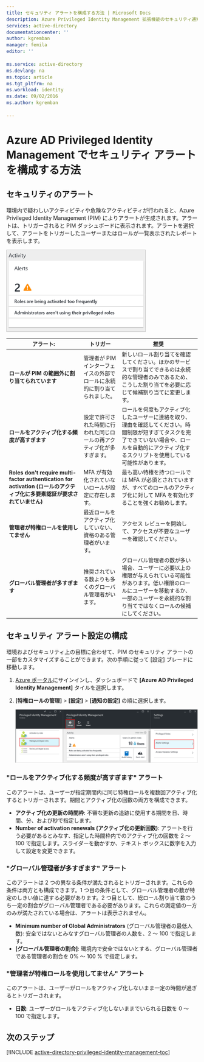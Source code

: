 ```yaml
---
title: セキュリティ アラートを構成する方法 | Microsoft Docs
description: Azure Privileged Identity Management 拡張機能のセキュリティ通知の構成方法を説明します。
services: active-directory
documentationcenter: ''
author: kgremban
manager: femila
editor: ''

ms.service: active-directory
ms.devlang: na
ms.topic: article
ms.tgt_pltfrm: na
ms.workload: identity
ms.date: 09/02/2016
ms.author: kgremban

---
```

# Azure AD Privileged Identity Management でセキュリティ アラートを構成する方法
## セキュリティのアラート
環境内で疑わしいアクティビティや危険なアクティビティが行われると、Azure Privileged Identity Management (PIM) によりアラートが生成されます。アラートは、トリガーされると PIM ダッシュボードに表示されます。アラートを選択して、アラートをトリガーしたユーザーまたはロールが一覧表示されたレポートを表示します。

![PIM ダッシュボードのセキュリティ アラート - スクリーンショット][1]

| アラート: | トリガー | 推奨 |
| --- | --- | --- |
| **ロールが PIM の範囲外に割り当てられています** |管理者が PIM インターフェイスの外部でロールに永続的に割り当てられました。 |新しいロール割り当てを確認してください。ほかのサービスで割り当てできるのは永続的な管理者のみであるため、こうした割り当てを必要に応じて候補割り当てに変更します。 |
| **ロールをアクティブ化する頻度が高すぎます** |設定で許可された時間に行われた同じロールの再アクティブ化が多すぎます。 |ロールを何度もアクティブ化したユーザーに連絡を取り、理由を確認してください。時間制限が短すぎてタスクを完了できていない場合や、ロールを自動的にアクティブ化するスクリプトを使用している可能性があります。 |
| **Roles don't require multi-factor authentication for activation (ロールのアクティブ化に多要素認証が要求されていません)** |MFA が有効化されていないロールが設定に存在します。 |最も高い特権を持つロールでは MFA が必須とされていますが、すべてのロールのアクティブ化に対して MFA を有効化することを強くお勧めします。 |
| **管理者が特権ロールを使用してません** |最近ロールをアクティブ化していない、資格のある管理者がいます。 |アクセス レビューを開始して、アクセスが不要なユーザーを確認してください。 |
| **グローバル管理者が多すぎます** |推奨されている数よりも多くのグローバル管理者がいます。 |グローバル管理者の数が多い場合、ユーザーに必要以上の権限が与えられている可能性があります。低い権限のロールにユーザーを移動するか、一部のユーザーを永続的な割り当てではなくロールの候補にしてください。 |

## セキュリティ アラート設定の構成
環境およびセキュリティ上の目標に合わせて、PIM のセキュリティ アラートの一部をカスタマイズすることができます。次の手順に従って [設定] ブレードに移動します。

1. [Azure ポータル](https://portal.azure.com/)にサインインし、ダッシュボードで **[Azure AD Privileged Identity Management]** タイルを選択します。
2. **[特権ロールの管理]** > **[設定]** > **[通知の設定]** の順に選択します。
   
    ![セキュリティ アラートの設定への移動][2]

### "ロールをアクティブ化する頻度が高すぎます" アラート
このアラートは、ユーザーが指定期間内に同じ特権ロールを複数回アクティブ化するとトリガーされます。期間とアクティブ化の回数の両方を構成できます。

* **アクティブ化の更新の時間枠**: 不審な更新の追跡に使用する期間を日、時間、分、および秒で指定します。
* **Number of activation renewals (アクティブ化の更新回数)**: アラートを行う必要があるとみなす、指定した時間枠内でのアクティブ化の回数を 2 ～ 100 で指定します。スライダーを動かすか、テキスト ボックスに数字を入力して設定を変更できます。

### "グローバル管理者が多すぎます" アラート
このアラートは 2 つの異なる条件が満たされるとトリガーされます。これらの条件は両方とも構成できます。1 つ目の条件として、グローバル管理者の数が特定のしきい値に達する必要があります。2 つ目として、総ロール割り当て数のうち一定の割合がグローバル管理者である必要があります。これらの測定値の一方のみが満たされている場合は、アラートは表示されません。

* **Minimum number of Global Administrators** (グローバル管理者の最低人数): 安全ではないとみなすグローバル管理者の人数を、2 ～ 100 で指定します。
* **[グローバル管理者の割合]**: 環境内で安全ではないとする、グローバル管理者である管理者の割合を 0% ～ 100 % で指定します。

### "管理者が特権ロールを使用してません" アラート
このアラートは、ユーザーがロールをアクティブ化しないまま一定の時間が過ぎるとトリガーされます。

* **日数**: ユーザーがロールをアクティブ化しないままでいられる日数を 0 ～ 100 で指定します。

<!--Every topic should have next steps and links to the next logical set of content to keep the customer engaged-->
## 次のステップ
[!INCLUDE [active-directory-privileged-identity-management-toc](../../includes/active-directory-privileged-identity-management-toc.md)]

<!--Image references-->

[1]: ./media/active-directory-privileged-identity-management-how-to-configure-security-alerts/PIM_security_dash.png
[2]: ./media/active-directory-privileged-identity-management-how-to-configure-security-alerts/PIM_security_settings.png

<!---HONumber=AcomDC_0907_2016-->